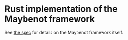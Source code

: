# Rust implementation of the Maybenot framework
See [the spec](https://github.com/maybenot-io/maybenot-spec) for details on the
Maybenot framework itself.